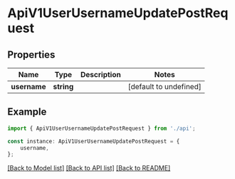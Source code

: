 # ApiV1UserUsernameUpdatePostRequest


## Properties

Name | Type | Description | Notes
------------ | ------------- | ------------- | -------------
**username** | **string** |  | [default to undefined]

## Example

```typescript
import { ApiV1UserUsernameUpdatePostRequest } from './api';

const instance: ApiV1UserUsernameUpdatePostRequest = {
    username,
};
```

[[Back to Model list]](../README.md#documentation-for-models) [[Back to API list]](../README.md#documentation-for-api-endpoints) [[Back to README]](../README.md)

